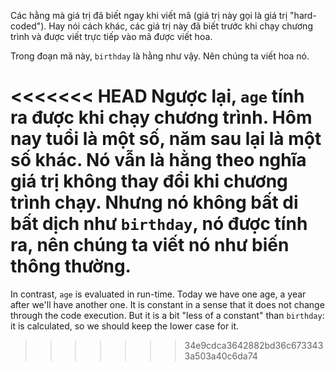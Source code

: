 Các hằng mà giá trị đã biết ngay khi viết mã (giá trị này gọi là giá trị "hard-coded"). Hay nói cách khác, các giá trị này đã biết trước khi chạy chương trình và được viết trực tiếp vào mã được viết hoa.

Trong đoạn mã này, `birthday` là hằng như vậy. Nên chúng ta viết hoa nó.

<<<<<<< HEAD
Ngược lại, `age` tính ra được khi chạy chương trình. Hôm nay tuổi là một số, năm sau lại là một số khác. Nó vẫn là hằng theo nghĩa giá trị không thay đổi khi chương trình chạy. Nhưng nó không bất di bất dịch như `birthday`, nó được tính ra, nên chúng ta viết nó như biến thông thường.
=======
In contrast, `age` is evaluated in run-time. Today we have one age, a year after we'll have another one. It is constant in a sense that it does not change through the code execution. But it is a bit "less of a constant" than `birthday`: it is calculated, so we should keep the lower case for it.
>>>>>>> 34e9cdca3642882bd36c6733433a503a40c6da74
